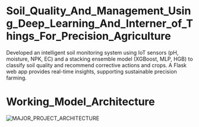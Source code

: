 # Soil_Quality_And_Management_Using_Deep_Learning_And_Interner_of_Things_For_Precision_Agriculture
Developed an intelligent soil monitoring system using IoT sensors (pH, moisture, NPK, EC) and a stacking ensemble model (XGBoost, MLP, HGB) to classify soil quality and recommend corrective actions and crops. A Flask web app provides real-time insights, supporting sustainable precision farming.
# Working_Model_Architecture
![MAJOR_PROJECT_ARCHITECTURE](https://github.com/user-attachments/assets/94851b58-bd5f-47a5-b945-9ed93e715266)

